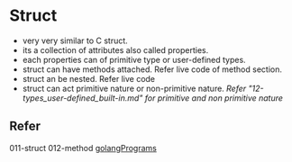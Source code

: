 # Struct

* very very similar to C struct.
* its a collection of attributes also called properties.
* each properties can of primitive type or user-defined types.
* struct can have methods attached. Refer live code of method section.
* struct an be nested. Refer live code
* struct can act primitive nature or non-primitive nature. *Refer "12-types_user-defined_built-in.md" for primitive and non primitive nature*

## Refer

011-struct
012-method
[golangPrograms](https://www.golangprograms.com/go-language/struct.html)